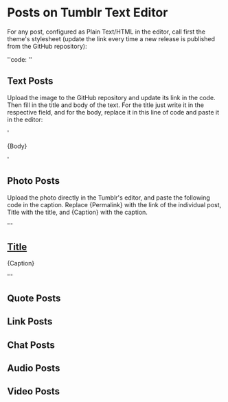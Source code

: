 <h1>Posts on Tumblr Text Editor</h1>

<p>For any post, configured as Plain Text/HTML in the editor, call first the theme's stylesheet (update the link every time a new release is published from the GitHub repository):</p>

''code: <link rel="stylesheet" id="elementor-animations-css" href="https://cdn.jsdelivr.net/gh/luisparradev/the-meneghino@0.2-alpha/style.min.css" type="text/css" media="all">''

<h2>Text Posts</h2>

<p>Upload the image to the GitHub repository and update its link in the code. Then fill in the title and body of the text. For the title just write it in the respective field, and for the body, replace it in this line of code and paste it in the editor:</p>

<p>'<p class="post__excerpt">{Body}</p>'</p>

<h2>Photo Posts</h2>

<p>Upload the photo directly in the Tumblr's editor, and paste the following code in the caption. Replace {Permalink} with the link of the individual post, Title with the title, and {Caption} with the caption.</p>

'''
<div class="post__text px-2 pb-2 px-lg-4 pb-lg-4">
 <h2 class="post__title"><a href="{Permalink}">Title</a></h2>
 <p class="post__excerpt">{Caption}</p>
</div>
'''

<h2>Quote Posts</h2>

<p></p>

<h2>Link Posts</h2>

<p></p>

<h2>Chat Posts</h2>

<p></p>

<h2>Audio Posts</h2>

<p></p>

<h2>Video Posts</h2>

<p></p>
